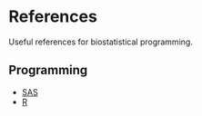 # References
Useful references for biostatistical programming.

## Programming

* [SAS](https://github.com/emera86/References/tree/master/SAS)
* [R](https://github.com/emera86/References/tree/master/R)
